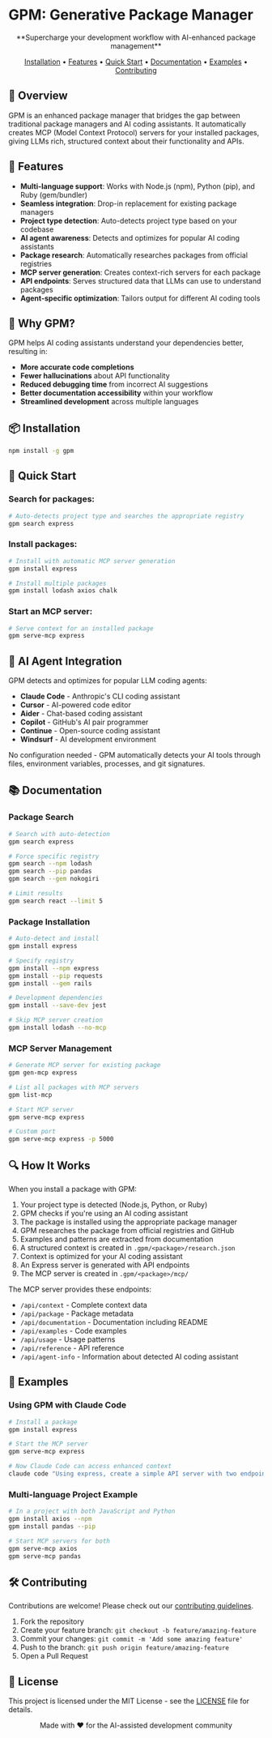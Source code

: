 # GPM: Generative Package Manager

<div align="center">
**Supercharge your development workflow with AI-enhanced package management**

[Installation](#installation) •
[Features](#features) •
[Quick Start](#quick-start) •
[Documentation](#documentation) •
[Examples](#examples) •
[Contributing](#contributing)

</div>

## 🌟 Overview

GPM is an enhanced package manager that bridges the gap between traditional package managers and AI coding assistants. It automatically creates MCP (Model Context Protocol) servers for your installed packages, giving LLMs rich, structured context about their functionality and APIs.

## 🎯 Features

- **Multi-language support**: Works with Node.js (npm), Python (pip), and Ruby (gem/bundler)
- **Seamless integration**: Drop-in replacement for existing package managers
- **Project type detection**: Auto-detects project type based on your codebase
- **AI agent awareness**: Detects and optimizes for popular AI coding assistants
- **Package research**: Automatically researches packages from official registries
- **MCP server generation**: Creates context-rich servers for each package
- **API endpoints**: Serves structured data that LLMs can use to understand packages
- **Agent-specific optimization**: Tailors output for different AI coding tools

## 🚀 Why GPM?

GPM helps AI coding assistants understand your dependencies better, resulting in:

- **More accurate code completions**
- **Fewer hallucinations** about API functionality
- **Reduced debugging time** from incorrect AI suggestions
- **Better documentation accessibility** within your workflow
- **Streamlined development** across multiple languages

## 📦 Installation

```bash
npm install -g gpm
```

## 🏁 Quick Start

### Search for packages:

```bash
# Auto-detects project type and searches the appropriate registry
gpm search express
```

### Install packages:

```bash
# Install with automatic MCP server generation
gpm install express

# Install multiple packages
gpm install lodash axios chalk
```

### Start an MCP server:

```bash
# Serve context for an installed package
gpm serve-mcp express
```

## 🧠 AI Agent Integration

GPM detects and optimizes for popular LLM coding agents:

- **Claude Code** - Anthropic's CLI coding assistant
- **Cursor** - AI-powered code editor
- **Aider** - Chat-based coding assistant
- **Copilot** - GitHub's AI pair programmer
- **Continue** - Open-source coding assistant
- **Windsurf** - AI development environment

No configuration needed - GPM automatically detects your AI tools through files, environment variables, processes, and git signatures.

## 📚 Documentation

### Package Search

```bash
# Search with auto-detection
gpm search express

# Force specific registry
gpm search --npm lodash
gpm search --pip pandas
gpm search --gem nokogiri

# Limit results
gpm search react --limit 5
```

### Package Installation

```bash
# Auto-detect and install
gpm install express

# Specify registry
gpm install --npm express
gpm install --pip requests
gpm install --gem rails

# Development dependencies
gpm install --save-dev jest

# Skip MCP server creation
gpm install lodash --no-mcp
```

### MCP Server Management

```bash
# Generate MCP server for existing package
gpm gen-mcp express

# List all packages with MCP servers
gpm list-mcp

# Start MCP server
gpm serve-mcp express

# Custom port
gpm serve-mcp express -p 5000
```

## 🔍 How It Works

When you install a package with GPM:

1. Your project type is detected (Node.js, Python, or Ruby)
2. GPM checks if you're using an AI coding assistant
3. The package is installed using the appropriate package manager
4. GPM researches the package from official registries and GitHub
5. Examples and patterns are extracted from documentation
6. A structured context is created in `.gpm/<package>/research.json`
7. Context is optimized for your AI coding assistant
8. An Express server is generated with API endpoints
9. The MCP server is created in `.gpm/<package>/mcp/`

The MCP server provides these endpoints:

- `/api/context` - Complete context data
- `/api/package` - Package metadata
- `/api/documentation` - Documentation including README
- `/api/examples` - Code examples
- `/api/usage` - Usage patterns
- `/api/reference` - API reference
- `/api/agent-info` - Information about detected AI coding assistant

## 🌈 Examples

### Using GPM with Claude Code

```bash
# Install a package
gpm install express

# Start the MCP server
gpm serve-mcp express

# Now Claude Code can access enhanced context
claude code "Using express, create a simple API server with two endpoints"
```

### Multi-language Project Example

```bash
# In a project with both JavaScript and Python
gpm install axios --npm
gpm install pandas --pip

# Start MCP servers for both
gpm serve-mcp axios
gpm serve-mcp pandas
```

## 🛠️ Contributing

Contributions are welcome! Please check out our [contributing guidelines](CONTRIBUTING.md).

1. Fork the repository
2. Create your feature branch: `git checkout -b feature/amazing-feature`
3. Commit your changes: `git commit -m 'Add some amazing feature'`
4. Push to the branch: `git push origin feature/amazing-feature`
5. Open a Pull Request

## 📝 License

This project is licensed under the MIT License - see the [LICENSE](LICENSE) file for details.

<div align="center">
  Made with ❤️ for the AI-assisted development community
</div>
